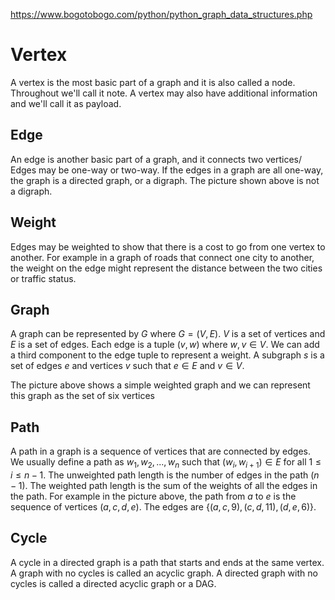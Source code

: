 <https://www.bogotobogo.com/python/python_graph_data_structures.php>



# Vertex

A vertex is the most basic part of a graph and it is also called a node. Throughout we'll call it note. A vertex may also have additional information and we'll call it as payload.

## Edge

An edge is another basic part of a graph, and it connects two vertices/ Edges may be one-way or two-way. If the edges in a graph are all one-way, the graph is a directed graph, or a digraph. The picture shown above is not a digraph.

## Weight

Edges may be weighted to show that there is a cost to go from one vertex to another. For example in a graph of roads that connect one city to another, the weight on the edge might represent the distance between the two cities or traffic status.

## Graph

A graph can be represented by $G$ where $G=(V,E)$. $V$ is a set of vertices and $E$ is a set of edges. Each edge is a tuple $(v,w)$ where $w,v \in V$. We can add a third component to the edge tuple to represent a weight. A subgraph $s$ is a set of edges $e$ and vertices $v$ such that $e \in E$ and $v \in V$.

The picture above shows a simple weighted graph and we can represent this graph as the set of six vertices

## Path

A path in a graph is a sequence of vertices that are connected by edges. We usually define a path as $w_1, w_2,..., w_n$ such that $(w_i, w_{i+1}) \in E$ for all $1 \le i \le n-1$. The unweighted path length is the number of edges in the path $(n-1)$. The weighted path length is the sum of the weights of all the edges in the path. For example in the picture above, the path from $a$ to $e$ is the sequence of vertices $(a, c, d, e)$. The edges are $\{(a, c, 9), (c, d, 11), (d, e, 6)\}$.

## Cycle

A cycle in a directed graph is a path that starts and ends at the same vertex. A graph with no cycles is called an acyclic graph. A directed graph with no cycles is called a directed acyclic graph or a DAG. 